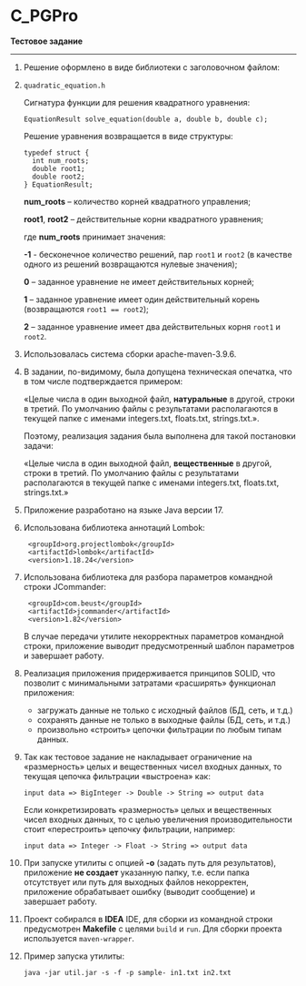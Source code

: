 # C_PGPro

**Тестовое задание**

---

1.	Решение оформлено в виде библиотеки с заголовочном файлом:
2.	
    `quadratic_equation.h`
  	
  	Cигнатура функции для решения квадратного уравнения:
  	
  	`EquationResult solve_equation(double a, double b, double c);`
  	
  	Решение уравнения возвращается в виде структуры:
  	```
    typedef struct {
      int num_roots;
      double root1;
      double root2;
    } EquationResult;
   ```


   **num_roots** – количество корней квадратного управления;

   **root1**, **root2** – действительные корни квадратного уравнения;

   где **num_roots** принимает значения:

   **-1** - бесконечное количество решений, пар `root1` и `root2` (в качестве одного из решений возвращаются нулевые значения);

   **0** – заданное уравнение не имеет действительных корней;

   **1** – заданное уравнение имеет один действительный корень (возвращаются `root1 == root2`);

   **2** – заданное уравнение имеет два действительных корня `root1` и `root2`.


2. Использовалась система сборки apache-maven-3.9.6.

0. В задании, по-видимому, была допущена техническая опечатка, что в том числе подтверждается примером:
   
    «Целые числа в один выходной файл, **натуральные** в другой, строки в третий. По умолчанию файлы с результатами располагаются в текущей папке с именами integers.txt, floats.txt, strings.txt.».

    Поэтому, реализация задания была выполнена для такой постановки задачи:
    
    «Целые числа в один выходной файл, **вещественные** в другой, строки в третий. По умолчанию файлы с результатами располагаются в текущей папке с именами integers.txt, floats.txt, strings.txt.»


1. Приложение разработано на языке Java версии 17.





3. Использована библиотека аннотаций Lombok:
   ```
    <groupId>org.projectlombok</groupId>
    <artifactId>lombok</artifactId>
    <version>1.18.24</version>
   ```
4. Использована библиотека для разбора параметров командной строки JCommander:
   ```
    <groupId>com.beust</groupId>
    <artifactId>jcommander</artifactId>
    <version>1.82</version>
   ```
    В случае передачи утилите некорректных параметров командной строки, приложение выводит предусмотренный шаблон параметров и завершает работу.


5. Реализация приложения придерживается принципов SOLID, что позволит с минимальными затратами «расширять» функционал приложения:
    - загружать данные не только с исходный файлов (БД, сеть, и т.д.)
    - сохранять данные не только в выходные файлы (БД, сеть, и т.д.)
    - произвольно «строить» цепочки фильтрации по любым типам данных.


6. Так как тестовое задание не накладывает ограничение на «размерность» целых и вещественных чисел входных данных, то текущая цепочка фильтрации «выстроена» как:
    ```
    input data => BigInteger -> Double -> String => output data
    ```
    Если конкретизировать «размерность» целых и вещественных чисел входных данных, то с целью увеличения производительности стоит «перестроить» цепочку фильтрации, например:
    ```
    input data => Integer -> Float -> String => output data
    ```
7. При запуске утилиты с опцией **-o** (задать путь для результатов), приложение **не создает** указанную папку, т.е. если папка отсутствует или путь для выходных файлов некорректен, приложение обрабатывает ошибку (выводит сообщение) и завершает работу.


8. Проект собирался в **IDEA** IDE, для сборки из командной строки предусмотрен **Makefile** с целями
   `build` и `run`. Для сборки проекта используется `maven-wrapper`.


9. Пример запуска утилиты:
   ```
   java -jar util.jar -s -f -p sample- in1.txt in2.txt
   ```
